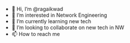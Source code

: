 - 👋 Hi, I’m @ragaikwad
- 👀 I’m interested in Network Engineering
- 🌱 I’m currently learning new tech
- 💞️ I’m looking to collaborate on new tech in NW
- 📫 How to reach me

<!---
ragaikwad/ragaikwad is a ✨ special ✨ repository because its `README.md` (this file) appears on your GitHub profile.
You can click the Preview link to take a look at your changes.
--->
